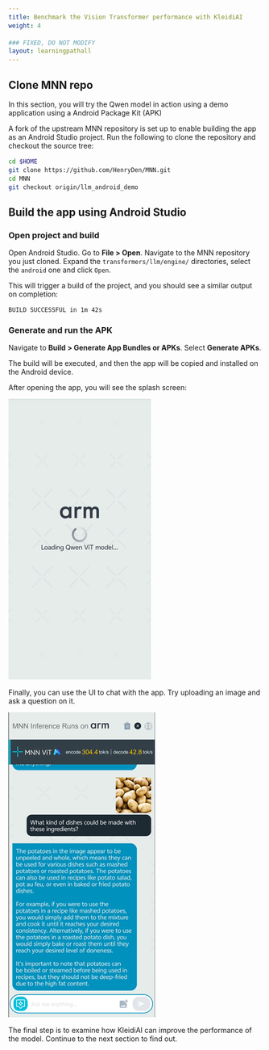 ```yaml
---
title: Benchmark the Vision Transformer performance with KleidiAI
weight: 4

### FIXED, DO NOT MODIFY
layout: learningpathall
---
```


## Clone MNN repo

In this section, you will try the Qwen model in action using a demo application using a Android Package Kit (APK)

A fork of the upstream MNN repository is set up to enable building the app as an Android Studio project. Run the following to clone the repository and checkout the source tree:

```bash
cd $HOME
git clone https://github.com/HenryDen/MNN.git
cd MNN
git checkout origin/llm_android_demo
```

## Build the app using Android Studio

### Open project and build

Open Android Studio. Go to **File > Open**. Navigate to the MNN repository you just cloned. Expand the `transformers/llm/engine/` directories, select the `android` one and click `Open`.

This will trigger a build of the project, and you should see a similar output on completion:

```output
BUILD SUCCESSFUL in 1m 42s
```

### Generate and run the APK

Navigate to **Build > Generate App Bundles or APKs**. Select **Generate APKs**.

The build will be executed, and then the app will be copied and installed on the Android device.

After opening the app, you will see the splash screen:

![Loading screenshot](Loading_page.png)

Finally, you can use the UI to chat with the app. Try uploading an image and ask a question on it.

![Loading screenshot](chat2.png)

The final step is to examine how KleidiAI can improve the performance of the model. Continue to the next section to find out.